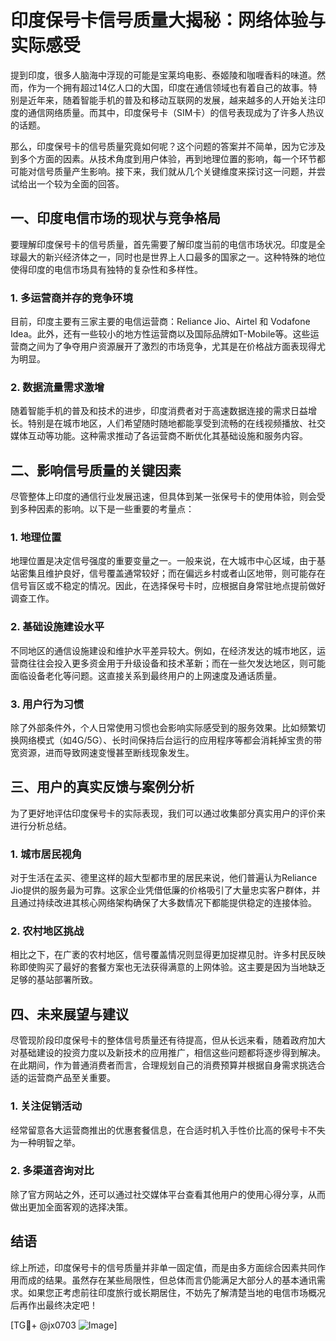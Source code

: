 # 印度保号卡信号质量大揭秘：网络体验与实际感受

提到印度，很多人脑海中浮现的可能是宝莱坞电影、泰姬陵和咖喱香料的味道。然而，作为一个拥有超过14亿人口的大国，印度在通信领域也有着自己的故事。特别是近年来，随着智能手机的普及和移动互联网的发展，越来越多的人开始关注印度的通信网络质量。而其中，印度保号卡（SIM卡）的信号表现成为了许多人热议的话题。

那么，印度保号卡的信号质量究竟如何呢？这个问题的答案并不简单，因为它涉及到多个方面的因素。从技术角度到用户体验，再到地理位置的影响，每一个环节都可能对信号质量产生影响。接下来，我们就从几个关键维度来探讨这一问题，并尝试给出一个较为全面的回答。

## 一、印度电信市场的现状与竞争格局

要理解印度保号卡的信号质量，首先需要了解印度当前的电信市场状况。印度是全球最大的新兴经济体之一，同时也是世界上人口最多的国家之一。这种特殊的地位使得印度的电信市场具有独特的复杂性和多样性。

### 1. 多运营商并存的竞争环境

目前，印度主要有三家主要的电信运营商：Reliance Jio、Airtel 和 Vodafone Idea。此外，还有一些较小的地方性运营商以及国际品牌如T-Mobile等。这些运营商之间为了争夺用户资源展开了激烈的市场竞争，尤其是在价格战方面表现得尤为明显。

### 2. 数据流量需求激增

随着智能手机的普及和技术的进步，印度消费者对于高速数据连接的需求日益增长。特别是在城市地区，人们希望随时随地都能享受到流畅的在线视频播放、社交媒体互动等功能。这种需求推动了各运营商不断优化其基础设施和服务内容。

## 二、影响信号质量的关键因素

尽管整体上印度的通信行业发展迅速，但具体到某一张保号卡的使用体验，则会受到多种因素的影响。以下是一些重要的考量点：

### 1. 地理位置

地理位置是决定信号强度的重要变量之一。一般来说，在大城市中心区域，由于基站密集且维护良好，信号覆盖通常较好；而在偏远乡村或者山区地带，则可能存在信号盲区或不稳定的情况。因此，在选择保号卡时，应根据自身常驻地点提前做好调查工作。

### 2. 基础设施建设水平

不同地区的通信设施建设和维护水平差异较大。例如，在经济发达的城市地区，运营商往往会投入更多资金用于升级设备和技术革新；而在一些欠发达地区，则可能面临设备老化等问题。这直接关系到最终用户的上网速度及通话质量。

### 3. 用户行为习惯

除了外部条件外，个人日常使用习惯也会影响实际感受到的服务效果。比如频繁切换网络模式（如4G/5G）、长时间保持后台运行的应用程序等都会消耗掉宝贵的带宽资源，进而导致网速变慢甚至断线现象发生。

## 三、用户的真实反馈与案例分析

为了更好地评估印度保号卡的实际表现，我们可以通过收集部分真实用户的评价来进行分析总结。

### 1. 城市居民视角

对于生活在孟买、德里这样的超大型都市里的居民来说，他们普遍认为Reliance Jio提供的服务最为可靠。这家企业凭借低廉的价格吸引了大量忠实客户群体，并且通过持续改进其核心网络架构确保了大多数情况下都能提供稳定的连接体验。

### 2. 农村地区挑战

相比之下，在广袤的农村地区，信号覆盖情况则显得更加捉襟见肘。许多村民反映称即使购买了最好的套餐方案也无法获得满意的上网体验。这主要是因为当地缺乏足够的基站部署所致。

## 四、未来展望与建议

尽管现阶段印度保号卡的整体信号质量还有待提高，但从长远来看，随着政府加大对基础建设的投资力度以及新技术的应用推广，相信这些问题都将逐步得到解决。在此期间，作为普通消费者而言，合理规划自己的消费预算并根据自身需求挑选合适的运营商产品至关重要。

### 1. 关注促销活动

经常留意各大运营商推出的优惠套餐信息，在合适时机入手性价比高的保号卡不失为一种明智之举。

### 2. 多渠道咨询对比

除了官方网站之外，还可以通过社交媒体平台查看其他用户的使用心得分享，从而做出更加全面客观的选择决策。

## 结语

综上所述，印度保号卡的信号质量并非单一固定值，而是由多方面综合因素共同作用而成的结果。虽然存在某些局限性，但总体而言仍能满足大部分人的基本通讯需求。如果您正考虑前往印度旅行或长期居住，不妨先了解清楚当地的电信市场概况后再作出最终决定吧！

[TG💪+ @jx0703 ![Image](https://github.com/user-attachments/assets/dbca1d08-cadb-493c-b0ec-ad6f7a83f270)]
